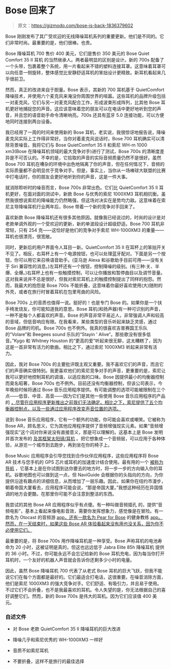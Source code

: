 # Bose 回来了

> 原文：<https://gizmodo.com/bose-is-back-1836379602>

Bose 刚刚发布了其广受欢迎的无线降噪耳机系列的重要更新。他们是不同的。它们非常时尚。最重要的是，他们很棒。也贵。



Bose 降噪耳机 700 售价 400 美元，它们是售价 350 美元的 Bose Quiet Comfort 35 II 耳机 的当然继承人。两者最明显的区别是设计。新的 700s 配备了一个头带，包裹着整个系统，用一片看起来不错的塑料连接耳罩。这意味着耳罩可以向任意一侧旋转，整体感觉比安静舒适耳机的笨拙设计更精致。新耳机看起来几乎很前卫。

然而，真正的改进来自于胆量。Bose 表示，其新的 700 耳机基于 QuietComfort 降噪技术，并使用六个麦克风来淹没你周围世界的喧嚣。这些耳机的品牌升级包括一对麦克风，它们与另一对麦克风配合工作，形成波束形成阵列，比其他 Bose 耳机更好地捕捉您的声音。这应该意味着您的朋友可以在电话中更好地听到您的声音，并且您的语音助手命令清晰响亮。700s 还具有蓝牙 5.0 连接功能，可以方便地同时连接到两台设备。

我已经用了一周的时间来使用新的 Bose 耳机，老实说，我很惊讶地报告说，降噪麦克风实际上工作得非常好。当你对着麦克风说话时，Bose 700 耳机确实可以清除背景噪音。我将它们与 Bose QuietComfort 35 II 和索尼 WH-m 1000 xm3(Bose 在降噪耳机领域的最大竞争对手)进行了测试，Bose 700s 的清晰度差异是不可否认的。不幸的是，它拾取的声音的实际音频质量仍然不是很好。虽然 Bose 700 耳机在嘈杂的环境中出色地隔离了你的声音，但在任何情况下，音频的实际质量都不会明显优于竞争对手。但是，事实上，当你从一场棒球大联盟的比赛中打电话时，你的朋友会更好地听到你的声音，这是一件大事。

就消除聆听时的噪音而言，Bose 700s 非常出色。它们比 QuietComfort 35 II 耳机更好，在面对面的测试中，新款 Bose 与优秀的索尼 1000XM3 耳机相抗衡。虽然我很想说索尼的降噪能力仍然略强，但这场对决实在是势均力敌。这意味着在索尼主导降噪耳机行业两年后，Bose 带着一个新的竞争对手回来了。

喜欢新款 Bose 降噪耳机还有很多其他原因。就像我已经说过的，时尚的设计是对老款单调外观的一个受欢迎的更新，新的单波段设计超级舒适。Bose 700 耳机非常轻，只有 254 克——这恰好是他们的竞争对手索尼 WH-1000XM3 的重量——耳机也很漂亮，很宽敞。

同时，更新后的用户界面令人耳目一新。QuietComfort 35 II 在耳杯上的笨拙开关不见了。相反，右耳杯上有一个电源按钮，也可以处理蓝牙配对。下面是另一个按钮，你可以用它来召唤语音助手。(亚马逊 Alexa 和谷歌助手目前可用——没有关于 Siri 兼容性的消息。)左耳杯还有一个按钮，控制降噪的级别。(有三种:关、半爆、全爆。)右耳杯上也有一些触摸控制，可以让你播放和暂停曲目以及调节音量。这对我来说并不总是很好，但我对索尼耳机上的触摸控制提出了同样的抱怨。然而，我最大的抱怨是 Bose 700s 不能折叠，这意味着你最好喜欢使用(大)随附的外壳，或者在旅行时冒着耳机在包里弯曲的风险。

Bose 700s 上的音质也值得一说。挺好的！也是专门 Bose 的。如果你是一个扶手椅发烧友，你可能知道我的意思。Bose 耳机(和扬声器)有一种可识别的声音，一种不是每个人都喜欢的声音。Bose 的声音非常平易近人，非常强调人声和较高的音域，但低音响应有限。在我看来，某些类型的音乐听起来缺乏灵感，通过 Bose 品牌的司机。Bose 700s 也不例外。我真的很喜欢吉普赛国王乐队的“Volare”和 Beegees sound 乐队的“Stayin ' Alive”。那些歌没有很多低音。”Kygo 和 Whitney Houston 的“更高的爱”听起来很无聊，这太糟糕了，因为这是一首非常有活力的歌曲。相比之下，通过索尼 1000XM3 听起来非常有活力。

因此，我对 Bose 700s 的主要批评既主观又重要。我不喜欢它们的声音，而且它们的声音确实很特别。我更喜欢他们的索尼竞争对手的声音，更重要的是，索尼让我可以更好地控制耳机的调谐，以适应我的口味。Bose 因提供最小的均衡器控制而臭名昭著，Bose 700s 也不例外。目前还没有均衡器控制，但该公司表示，今年晚些时候将通过 Bose 音乐应用程序提供。有可能调整的选项可能被限制在三个点——低音、中音、高音——因为它们是其他一些使用 Bose 音乐应用程序的产品 的 [，尽管在应用程序更新推出之前我们无法确定。相比之下，索尼提供了五个均衡器控制点，以及一些通过应用程序改变声音位置的选项。](https://www.youtube.com/watch?v=6HgnHpR7LxY)

说到 Bose 音乐应用程序，它有一个额外的功能，你可能会喜欢或嘲笑。它被称为 Bose AR，顾名思义，它为其他应用程序提供了音频增强现实元素。如果“音频增强现实”这个词对你来说没有直接意义，那是可以理解的。这基本上是 Bose 发明并首次发布的 [及其框架太阳镜/耳机](https://gizmodo.com/i-was-ready-to-dunk-on-the-bose-frames-but-i-actuall-1833752024) 。把它想象成一个音频层，可以应用于各种体验，从游览一个城市到去跑步，再到坐在你的椅子上。

Bose Music 应用程序会引导您找到合作伙伴应用程序，这些应用程序将 Bose AR 技术与您手机的 GPS 芯片或耳机的加速度计结合使用。最有用的一个 [被称为导航](https://apps.apple.com/us/app/naviguide-ar/id1451768730) ，它基本上是在你试图到达你要去的地方时，将一步一步的方向输入你的耳机。谷歌地图也可以做到这一点，但 NaviGuide 会根据你的头指向的方向，为你提供沿途有趣点的详细信息，从而增加了一层乐趣。因此，如果你在纽约市漫步，朝着帝国大厦看去，应用程序可能会说，“那是帝国大厦。”我想这种经历在异国情调的地方会更酷，在那里你可能不会注意到整洁的东西。

我尝试的其他 Bose AR 应用程序似乎有点傻。有一种叫做音频插孔 的，提供“音频电影”，基本上看起来像电影音效，需要你发挥想象力，感觉像是在冒险。有一款名为 Otocast 的音频游 [app，还有一款名为 Pear for Bose](https://www.otocast.com) 的健身教练 [app。然而，在一天结束时，如果这些 Bose AR 体验看起来没有用也没关系，因为你不必使用它们。](https://apps.apple.com/jp/app/by-pear-for-bose/id1445233937?l=en)

最重要的是，将 Bose 700s 用作降噪耳机是一种享受。Bose 声称耳机的电池寿命为 20 小时，这被证明是真的，但这也远远低于 Jabra Elite 85h 降噪耳机 提供的 36 小时。不过，你可能永远不会忘记给新的 Bose 耳机充电，因为每当你打开耳机时，一个友好的机器人声音就会告诉你还剩多少小时的电量。

因此，虽然 Bose 降噪耳机 700 代表了从老式 Bose 耳机的巨大飞跃，但我不能说它们在每个方面都是最好的。它们最适合打电话，这很重要。在噪音消除方面，他们是索尼 1000XM3 的强大竞争对手。它们舒适、有吸引力，并且易于使用。不过它们不会折叠，也不是我最喜欢的耳机。令人失望的是，你无法根据自己的喜好调整它们。然而，新的 Bose 700s 是伟大的耳机。因为它们应该值 400 美元。

### 自述文件

*   对 Bose 老款 QuietComfort 35 II 降噪耳机的巨大改进

*   降噪几乎和索尼优秀的 WH-1000XM3
    一样好
*   音质不如索尼耳机

*   不要折叠，这样不是旅行的最佳选择